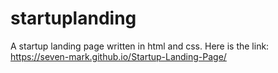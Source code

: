 # startuplanding
A startup landing page written in html and css.
Here is the link: https://seven-mark.github.io/Startup-Landing-Page/
